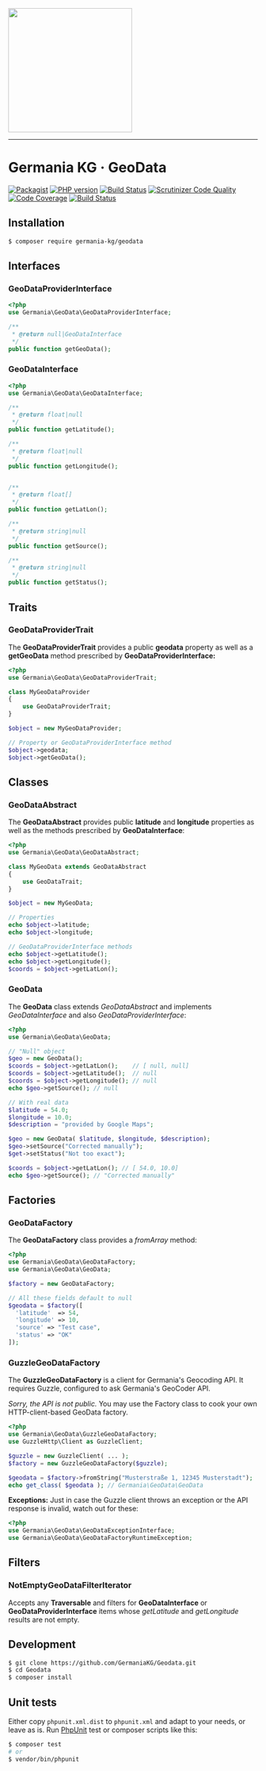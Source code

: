 <img src="https://static.germania-kg.com/logos/ga-logo-2016-web.svgz" width="250px">

------




# Germania KG · GeoData

[![Packagist](https://img.shields.io/packagist/v/germania-kg/geodata.svg?style=flat)](https://packagist.org/packages/germania-kg/geodata)
[![PHP version](https://img.shields.io/packagist/php-v/germania-kg/geodata.svg)](https://packagist.org/packages/germania-kg/geodata)
[![Build Status](https://img.shields.io/travis/GermaniaKG/GeoData.svg?label=Travis%20CI)](https://travis-ci.org/GermaniaKG/GeoData)
[![Scrutinizer Code Quality](https://scrutinizer-ci.com/g/GermaniaKG/GeoData/badges/quality-score.png?b=master)](https://scrutinizer-ci.com/g/GermaniaKG/GeoData/?branch=master)
[![Code Coverage](https://scrutinizer-ci.com/g/GermaniaKG/GeoData/badges/coverage.png?b=master)](https://scrutinizer-ci.com/g/GermaniaKG/GeoData/?branch=master)
[![Build Status](https://scrutinizer-ci.com/g/GermaniaKG/GeoData/badges/build.png?b=master)](https://scrutinizer-ci.com/g/GermaniaKG/GeoData/build-status/master)




## Installation

```bash
$ composer require germania-kg/geodata
```




## Interfaces 

### GeoDataProviderInterface
```php
<?php
use Germania\GeoData\GeoDataProviderInterface;
```

```php
/**
 * @return null|GeoDataInterface
 */
public function getGeoData();
```



### GeoDataInterface

```php
<?php
use Germania\GeoData\GeoDataInterface;
```

```php
/**
 * @return float|null
 */
public function getLatitude();

/**
 * @return float|null
 */
public function getLongitude();


/**
 * @return float[]
 */
public function getLatLon();

/**
 * @return string|null
 */
public function getSource();

/**
 * @return string|null
 */
public function getStatus();
```


## Traits

### GeoDataProviderTrait

The **GeoDataProviderTrait** provides a public **geodata** property as well as a **getGeoData** method 
prescribed by **GeoDataProviderInterface:**

```php
<?php
use Germania\GeoData\GeoDataProviderTrait;

class MyGeoDataProvider
{
	use GeoDataProviderTrait;
}

$object = new MyGeoDataProvider;

// Property or GeoDataProviderInterface method
$object->geodata;
$object->getGeoData();

```



## Classes

### GeoDataAbstract

The **GeoDataAbstract** provides public **latitude** and **longitude** properties as well as the methods 
prescribed by **GeoDataInterface**:

```php
<?php
use Germania\GeoData\GeoDataAbstract;

class MyGeoData extends GeoDataAbstract
{
	use GeoDataTrait;
}

$object = new MyGeoData;

// Properties
echo $object->latitude;
echo $object->longitude;

// GeoDataProviderInterface methods
echo $object->getLatitude();
echo $object->getLongitude();
$coords = $object->getLatLon();
```



### GeoData

The **GeoData** class extends *GeoDataAbstract* and implements *GeoDataInterface* and also *GeoDataProviderInterface*:

```php
<?php
use Germania\GeoData\GeoData;  

// "Null" object
$geo = new GeoData();
$coords = $object->getLatLon();    // [ null, null]
$coords = $object->getLatitude();  // null
$coords = $object->getLongitude(); // null
echo $geo->getSource(); // null

// With real data
$latitude = 54.0;
$longitude = 10.0;
$description = "provided by Google Maps";

$geo = new GeoData( $latitude, $longitude, $description);
$geo->setSource("Corrected manually");
$get->setStatus("Not too exact");

$coords = $object->getLatLon(); // [ 54.0, 10.0]
echo $geo->getSource(); // "Corrected manually"
```



## Factories

### GeoDataFactory

The **GeoDataFactory** class provides a *fromArray* method:

```php
<?php
use Germania\GeoData\GeoDataFactory;  
use Germania\GeoData\GeoData;  

$factory = new GeoDataFactory;

// All these fields default to null
$geodata = $factory([
  'latitude'  => 54, 
  'longitude' => 10, 
  'source' => "Test case", 
  'status' => "OK"  
]);
```



### GuzzleGeoDataFactory

The **GuzzleGeoDataFactory** is a client for Germania's Geocoding API. It requires Guzzle, configured to ask Germania's GeoCoder API. 

*Sorry, the API is not public.* You may use the Factory class to cook your own HTTP-client-based GeoData factory.

```php
<?php
use Germania\GeoData\GuzzleGeoDataFactory;
use GuzzleHttp\Client as GuzzleClient;

$guzzle = new GuzzleClient( ... );
$factory = new GuzzleGeoDataFactory($guzzle);

$geodata = $factory->fromString("Musterstraße 1, 12345 Musterstadt");
echo get_class( $geodata ); // Germania\GeoData\GeoData
```

**Exceptions:** Just in case the Guzzle client throws an exception or the API response is invalid, watch out for these:

```php
<?php
use Germania\GeoData\GeoDataExceptionInterface;
use Germania\GeoData\GeoDataFactoryRuntimeException;
```



## Filters

### NotEmptyGeoDataFilterIterator

Accepts any **Traversable** and filters for **GeoDataInterface** or **GeoDataProviderInterface** items whose *getLatitude* and *getLongitude* results are not empty.



## Development

```bash
$ git clone https://github.com/GermaniaKG/Geodata.git
$ cd Geodata
$ composer install
```

## Unit tests

Either copy `phpunit.xml.dist` to `phpunit.xml` and adapt to your needs, or leave as is. Run [PhpUnit](https://phpunit.de/) test or composer scripts like this:

```bash
$ composer test
# or
$ vendor/bin/phpunit
```


